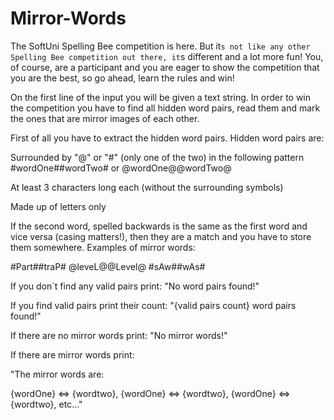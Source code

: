 # Mirror-Words

The SoftUni Spelling Bee competition is here. But it`s not like any other Spelling Bee competition out there, it`s different and a lot more fun! You, of course, are a participant and you are eager to show the competition that you are the best, so go ahead, learn the rules and win! 

On the first line of the input you will be given a text string. In order to win the competition you have to find all hidden word pairs, read them and mark the ones that are mirror images of each other. 

First of all you have to extract the hidden word pairs. Hidden word pairs are: 

Surrounded by "@" or "#" (only one of the two) in the following pattern #wordOne##wordTwo# or @wordOne@@wordTwo@ 

At least 3 characters long each (without the surrounding symbols) 

Made up of letters only 

If the second word, spelled backwards is the same as the first word and vice versa (casing matters!), then they are a match and you have to store them somewhere. Examples of mirror words:  

#Part##traP# @leveL@@Level@ #sAw##wAs# 

If you don`t find any valid pairs print: "No word pairs found!" 

If you find valid pairs print their count: "{valid pairs count} word pairs found!" 

If there are no mirror words print: "No mirror words!" 

If there are mirror words print: 

"The mirror words are: 

{wordOne} <=> {wordtwo}, {wordOne} <=> {wordtwo}, {wordOne} <=> {wordtwo}, etc…"
